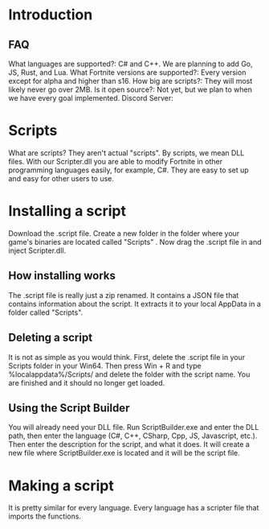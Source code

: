 # Introduction
## FAQ
What languages are supported?: C# and C++. We are planning to add Go, JS, Rust, and Lua.
What Fortnite versions are supported?: Every version except for alpha and higher than s16.
How big are scripts?: They will most likely never go over 2MB.
Is it open source?: Not yet, but we plan to when we have every goal implemented.
Discord Server:

# Scripts
What are scripts?
They aren't actual "scripts". By scripts, we mean DLL files. With our Scripter.dll you are able to modify Fortnite in other programming languages easily, for example, C#. They are easy to set up and easy for other users to use.

# Installing a script
Download the .script file. Create a new folder in the folder where your game's binaries are located called "Scripts"
. Now drag the .script file in and inject Scripter.dll.

## How installing works
The .script file is really just a zip renamed. It contains a JSON file that contains information about the script. It extracts it to your local AppData in a folder called "Scripts".
## Deleting a script
It is not as simple as you would think. First, delete the .script file in your Scripts folder in your Win64. Then press Win + R and type %localappdata%/Scripts/ and delete the folder with the script name. You are finished and it should no longer get loaded.
## Using the Script Builder
You will already need your DLL file. Run ScriptBuilder.exe and enter the DLL path, then enter the language (C#, C++, CSharp, Cpp, JS, Javascript, etc.). Then enter the description for the script, and what it does. It will create a new file where ScriptBuilder.exe is located and it will be the script file.

# Making a script
It is pretty similar for every language. Every language has a scripter file that imports the functions.
